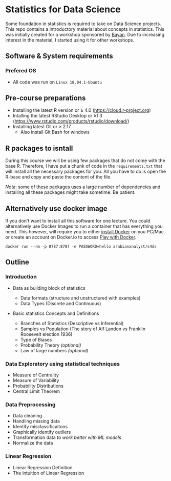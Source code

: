 # Statistics for Data Science 
Some foundation in statistics is required to take on Data Science projects. This repo contains a introductory material about concepts in statistics. This was initially created for a workshop sponsored by [Bayan](https://bayan.site/). Due to increasing interest in the material, I started using it for other workshops.  
  
## Software & System requirements 

### Prefered OS
  - All code was run on `Linux 18.04.1-Ubuntu`

## Pre-course preparations 

  - Installing the latest R version or  ≥ 4.0 (https://cloud.r-project.org)
  - Intalling the latest RStudio Desktop or ≥1.3 (https://www.rstudio.com/products/rstudio/download/)
  - Installing latest Git or ≥  2.17 
      - Also install Git Bash for windows  
      
## R packages to isntall 

During this course we will be using few packages that do not come with the base R. Therefore, I have put a chunk of code in the `requirements.txt` that will install all the necessary packages for you. All you have to do is open the R-base and copy and paste the content of the file. 

_Note_: some of these packages uses a large number of dependencies and installing all these packages might take sometime. Be patient. 

## Alternatively use docker image

If you don't want to install all this software for one lecture. You could alternatively use Docker Images to run a container that has everything you need. This however, will require you to either [install Docker](https://hub.docker.com/?overlay=onboarding) on you PC/Mac or create an account on Docker.io to access [Play with Docker](https://labs.play-with-docker.com). 

```
docker run --rm -p 8787:8787 -e PASSWORD=hello arabiananalyst/s4ds
```

## Outline 

###  Introduction

  - Data as building block of statistics
  
      - Data formats (structure and unstructured with examples) 
      - Data Types  (Discrete and Continuous)
      
  - Basic statistics Concepts and Definitions
  
      - Branches of Statistics (Descriptive vs Inferential)
      - Samples vs Population (The story of Alf Landon vs Franklin Roosevelt election 1936)
      - Type of Biases 
      - Probability Theory *(optional)*
      - Law of large numbers *(optional)*
    
###  Data Exploratory using statistical techniques  

  - Measure of Centrality
  - Measure of Variability
  - Probability Distributions
  - Central Limit Theorem 

###  Data Preprocessing
  
  - Data cleaning
  - Handling missing data 
  - Identify misclassificaitons 
  - Graphically identify outliers 
  - Transformation data _to work better with ML models_ 
  - Normalize the data 

###  Linear Regression

  - Linear Regression Definition
  - The intuition of Linear Regression
  
 